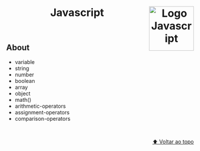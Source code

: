 <div id="top" align="center";>
  <h1>Javascript
    <img align="right";
    width="120px"
    src="https://cdn-icons-png.flaticon.com/512/5968/5968292.png"
    alt="Logo Javascript" />
  </h1>
</div>

</br>
<h2>About</h2>
<ul>
  <li>variable</li>
  <li>string</li>
  <li>number</li>
  <li>boolean</li>
  <li>array</li>
  <li>object</li>
  <li>math()</li>
  <li>arithmetic-operators</li>
  <li>assignment-operators</li>
  <li>comparison-operators</li>
</ul>


</br>

<p align="right"><a href="#top">⬆️ Voltar ao topo</a></p>
</br>

